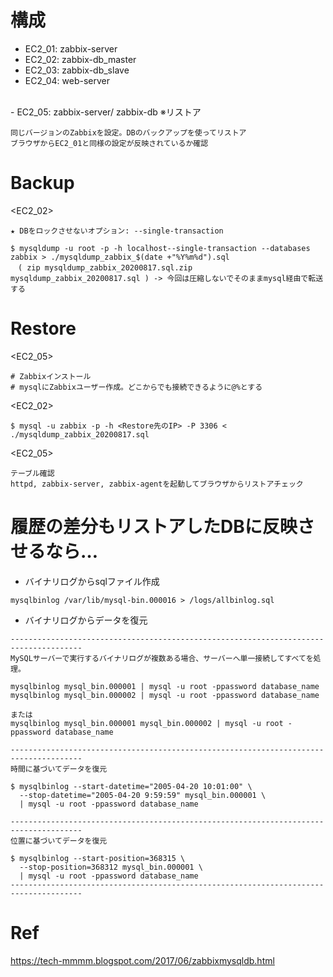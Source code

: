 # 構成
- EC2_01: zabbix-server
- EC2_02: zabbix-db_master
- EC2_03: zabbix-db_slave
- EC2_04: web-server
<br>
- EC2_05: zabbix-server/ zabbix-db ※リストア

```
同じバージョンのZabbixを設定。DBのバックアップを使ってリストア
ブラウザからEC2_01と同様の設定が反映されているか確認
```

# Backup
<EC2_02>
```
★ DBをロックさせないオプション: --single-transaction

$ mysqldump -u root -p -h localhost--single-transaction --databases zabbix > ./mysqldump_zabbix_$(date +"%Y%m%d").sql
　( zip mysqldump_zabbix_20200817.sql.zip mysqldump_zabbix_20200817.sql ) -> 今回は圧縮しないでそのままmysql経由で転送する
```

# Restore
<EC2_05>
```
# Zabbixインストール
# mysqlにZabbixユーザー作成。どこからでも接続できるように@%とする
```

<EC2_02>
```
$ mysql -u zabbix -p -h <Restore先のIP> -P 3306 < ./mysqldump_zabbix_20200817.sql
```

<EC2_05>
```
テーブル確認
httpd, zabbix-server, zabbix-agentを起動してブラウザからリストアチェック
```

# 履歴の差分もリストアしたDBに反映させるなら…

- バイナリログからsqlファイル作成
```
mysqlbinlog /var/lib/mysql-bin.000016 > /logs/allbinlog.sql
```

- バイナリログからデータを復元
```
--------------------------------------------------------------------------------------
MySQLサーバーで実行するバイナリログが複数ある場合、サーバーへ単一接続してすべてを処理。

mysqlbinlog mysql_bin.000001 | mysql -u root -ppassword database_name
mysqlbinlog mysql_bin.000002 | mysql -u root -ppassword database_name

または
mysqlbinlog mysql_bin.000001 mysql_bin.000002 | mysql -u root -ppassword database_name

--------------------------------------------------------------------------------------
時間に基づいてデータを復元

$ mysqlbinlog --start-datetime="2005-04-20 10:01:00" \
  --stop-datetime="2005-04-20 9:59:59" mysql_bin.000001 \
  | mysql -u root -ppassword database_name

--------------------------------------------------------------------------------------
位置に基づいてデータを復元

$ mysqlbinlog --start-position=368315 \
  --stop-position=368312 mysql_bin.000001 \
  | mysql -u root -ppassword database_name
--------------------------------------------------------------------------------------
```

# Ref
https://tech-mmmm.blogspot.com/2017/06/zabbixmysqldb.html 